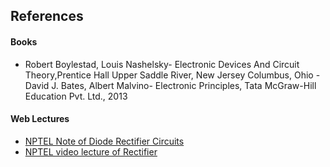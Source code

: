 ## References
#### Books
-  Robert Boylestad, Louis Nashelsky- Electronic Devices And Circuit Theory,Prentice Hall Upper Saddle River, New Jersey Columbus, Ohio
-David J. Bates, Albert Malvino- Electronic Principles, Tata McGraw-Hill Education Pvt. Ltd., 2013

#### Web Lectures
- [NPTEL Note of Diode Rectifier Circuits](http://nptel.ac.in/courses/117103063)
- [NPTEL video lecture of Rectifier](https://www.youtube.com/watch?v=ofW4DZH83JQ)

